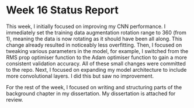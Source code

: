 # Week 16 Status Report

This week, I initially focused on improving my CNN performance. 
I immediately set the training data augmentation rotation range to 360 (from 1), meaning the data is now rotating as it should have been all along. 
This change already resulted in noticeably less overfitting. 
Then, I focused on tweaking various parameters in the model, for example, I switched from the RMS prop optimiser function to the Adam optimiser function to gain a more consistent validation accuracy. 
All of these small changes were committed to the repo. 
Next, I focused on expanding my model architecture to include more convolutional layers. 
I did this but saw no improvement.

For the rest of the week, I focused on writing and structuring parts of the background chapter in my dissertation. 
My dissertation is attached for review.
